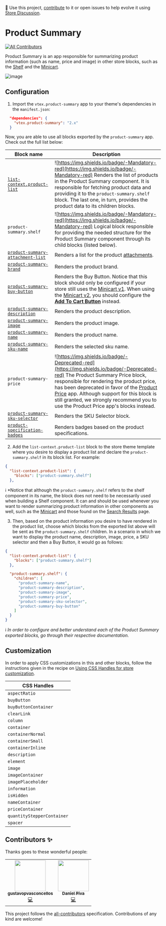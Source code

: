 📢 Use this project, [contribute](https://github.com/vtex-apps/product-summary) to it or open issues to help evolve it using [Store Discussion](https://github.com/vtex-apps/store-discussion).

# Product Summary

<!-- ALL-CONTRIBUTORS-BADGE:START - Do not remove or modify this section -->
[![All Contributors](https://img.shields.io/badge/all_contributors-2-orange.svg?style=flat-square)](#contributors-)
<!-- ALL-CONTRIBUTORS-BADGE:END -->

Product Summary is an app responsible for summarizing product information (such as name, price and image) in other store blocks, such as the [Shelf](https://vtex.io/docs/components/all/vtex.shelf/) and the [Minicart](https://vtex.io/docs/components/all/vtex.minicart/).

![image](https://user-images.githubusercontent.com/284515/70235170-1a503a80-1741-11ea-952d-07b178995f92.png)

## Configuration

1. Import the `vtex.product-summary` app to your theme's dependencies in the `manifest.json`:

```json
  "dependencies": {
    "vtex.product-summary": "2.x"
  }
```

Now, you are able to use all blocks exported by the `product-summary` app. Check out the full list below:

| Block name     | Description | 
| -------------- | ----------- | 
| [`list-context.product-list`](https://vtex.io/docs/components/all/vtex.product-summary/product-summary-list) | ![https://img.shields.io/badge/-Mandatory-red](https://img.shields.io/badge/-Mandatory-red) Renders the list of products in the Product Summary component. It is responsible for fetching product data and providing it to the `product-summary.shelf` block. The last one, in turn, provides the product data to its children blocks. | 
| `product-summary.shelf` | ![https://img.shields.io/badge/-Mandatory-red](https://img.shields.io/badge/-Mandatory-red) Logical block responsible for providing the needed structure for the Product Summary component through its child blocks (listed below). 
| [`product-summary-attachment-list`](https://vtex.io/docs/components/all/vtex.product-summary/product-summary-attachmentlist) | Renders a list for the product [attachments](https://help.vtex.com/tutorial/adding-an-attachment--7zHMUpuoQE4cAskqEUWScU). | 
| [`product-summary-brand`](https://vtex.io/docs/components/all/vtex.product-summary/product-summary-brand)         | Renders the product brand. | 
| [`product-summary-buy-button`](https://vtex.io/docs/components/all/vtex.product-summary/product-summary-buy-button) | Renders the Buy Button. Notice that this block should only be configured if your store still uses the [Minicart v1](https://github.com/vtex-apps/minicart/blob/383d7bbd3295f06d1b5854a0add561a872e1515c/docs/README.md). When using the [Minicart v2](https://vtex.io/docs/components/all/vtex.minicart/), you should configure the [**Add To Cart Button**](https://vtex.io/docs/components/all/vtex.add-to-cart-button/) instead.  | 
| [`product-summary-description`](https://vtex.io/docs/components/all/vtex.product-summary/product-summary-description) | Renders the product description. | 
| [`product-summary-image`](https://vtex.io/docs/components/all/vtex.product-summary/product-summary-image) | Renders the product image. | 
| [`product-summary-name`](https://vtex.io/docs/components/all/vtex.product-summary/product-summary-name) | Renders the product name. | 
| [`product-summary-sku-name`](https://vtex.io/docs/components/all/vtex.product-summary/product-summary-sku-name) | Renders the selected sku name. | 
| `product-summary-price` | ![https://img.shields.io/badge/-Deprecated-red](https://img.shields.io/badge/-Deprecated-red) The Product Summary Price block, responsible for rendering the product price, has been deprecated in favor of the [Product Price](https://vtex.io/docs/components/all/vtex.product-price/) app. Although support for this block is still granted, we strongly recommend you to use the Product Price app's blocks instead. | 
| [`product-summary-sku-selector`](https://vtex.io/docs/components/all/vtex.product-summary/product-summary-sku-selector) | Renders the SKU Selector block. | 
| [`product-specification-badges`](https://vtex.io/docs/components/all/vtex.product-summary/product-summary-specification-badges) | Renders badges based on the product specifications. |

2. Add the `list-context.product-list` block to the store theme template where you desire to display a product list and declare the `product-summary.shelf` in its block list. For example:

```json
{
  "list-context.product-list": {
    "blocks": ["product-summary.shelf"]
  },
```

:information_source: *Notice that although the `product-summary.shelf` refers to the shelf component in its name, the block does not need to be necessarily used  when building a Shelf component. It can and should be used whenever you want to render summarizing product information in other components as well, such as the [Minicart](https://vtex.io/docs/components/all/vtex.minicart/) and those found on the [Search Results](https://vtex.io/docs/components/all/vtex.search-result/) page.
    
3. Then, based on the product information you desire to have rendered in the product list, choose which blocks from the exported list above will be sent as the `product-summary.shelf` children. In a scenario in which we want to display the product name, description, image, price, a SKU selector and then a Buy Button, it would go as follows:

```json
{
  "list-context.product-list": {
    "blocks": ["product-summary.shelf"]
  },

  "product-summary.shelf": {
    "children": [
      "product-summary-name",
      "product-summary-description",
      "product-summary-image",
      "product-summary-price",
      "product-summary-sku-selector",
      "product-summary-buy-button"
    ]
  }
}
```

:information_source: *In order to configure and better understand each of the Product Summary exported blocks, go through their respective documentation.*

## Customization

In order to apply CSS customizations in this and other blocks, follow the instructions given in the recipe on [Using CSS Handles for store customization](https://vtex.io/docs/recipes/style/using-css-handles-for-store-customization).

| CSS Handles                | 
| -------------------------- |
| `aspectRatio`              |
| `buyButton`                |
| `buyButtonContainer`       |
| `clearLink`                |
| `column`                   |
| `container`                |
| `containerNormal`          |
| `containerSmall`           |
| `containerInline`          |
| `description`              |
| `element`                  |
| `image`                    |
| `imageContainer`           |
| `imagePlaceholder`         |
| `information`              |
| `isHidden`                 |
| `nameContainer`            |
| `priceContainer`           |
| `quantityStepperContainer` |
| `spacer`                   |

<!-- DOCS-IGNORE:start -->

## Contributors ✨

Thanks goes to these wonderful people:

<!-- ALL-CONTRIBUTORS-LIST:START - Do not remove or modify this section -->
<!-- prettier-ignore-start -->
<!-- markdownlint-disable -->
<table>
  <tr>
    <td align="center"><a href="https://github.com/gustavopvasconcellos"><img src="https://avatars1.githubusercontent.com/u/49173685?v=4" width="100px;" alt=""/><br /><sub><b>gustavopvasconcellos</b></sub></a><br /><a href="https://github.com/vtex-apps/product-summary/commits?author=gustavopvasconcellos" title="Code">💻</a></td>
    <td align="center"><a href="http://imdanielpiva.me"><img src="https://avatars0.githubusercontent.com/u/26178791?v=4" width="100px;" alt=""/><br /><sub><b>Daniel Piva</b></sub></a><br /><a href="https://github.com/vtex-apps/product-summary/commits?author=imdanielpiva" title="Code">💻</a></td>
  </tr>
</table>

<!-- markdownlint-enable -->
<!-- prettier-ignore-end -->
<!-- ALL-CONTRIBUTORS-LIST:END -->

This project follows the [all-contributors](https://github.com/all-contributors/all-contributors) specification. Contributions of any kind are welcome!
<!-- DOCS-IGNORE:end -->
